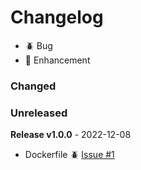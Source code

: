 # Changelog

- 🪲 Bug
- 🎈 Enhancement

### Changed


### Unreleased
**Release v1.0.0** - 2022-12-08
- Dockerfile  🪲 [Issue #1](https://github.com/joegasewicz/geolocations-api/issues/1)
